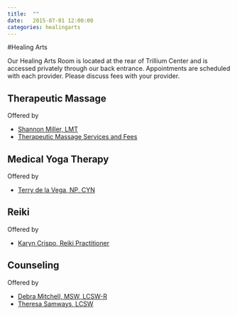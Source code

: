 ```yaml
---
title:  ""
date:   2015-07-01 12:00:00
categories: healingarts
---
```

#Healing Arts

Our Healing Arts Room is located at the rear of Trillium Center and is accessed privately through our back entrance. Appointments are scheduled with each provider. Please discuss fees with your provider.

## Therapeutic Massage
Offered by

* <a href="#" data-toggle="modal" data-target="#miller-bio">Shannon Miller, LMT</a>
* <a href="#" data-toggle="modal" data-target="#healingartsdetails-popup">Therapeutic Massage Services and Fees</a>

## Medical Yoga Therapy
Offered by

* <a href="#" data-toggle="modal" data-target="#delavega-bio">Terry de la Vega, NP, CYN</a>

## Reiki
Offered by

* <a href="#" data-toggle="modal" data-target="#crispo-bio">Karyn Crispo, Reiki Practitioner</a>

## Counseling
Offered by

* <a href="#" data-toggle="modal" data-target="#mitchell-bio">Debra Mitchell, MSW, LCSW-R</a>
* <a href="#" data-toggle="modal" data-target="#samways-bio">Theresa Samways, LCSW</a>
